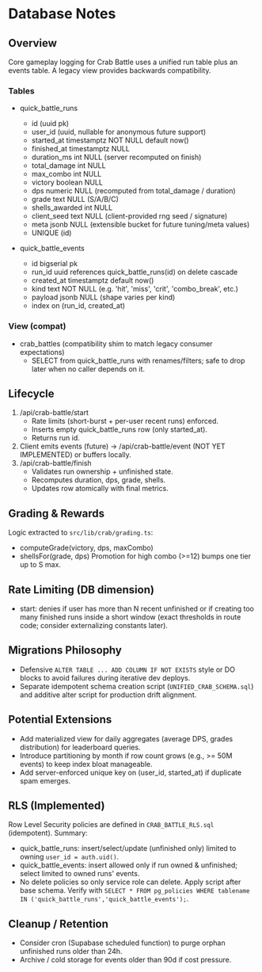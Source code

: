 # Database Notes

## Overview
Core gameplay logging for Crab Battle uses a unified run table plus an events table. A legacy view provides backwards compatibility.

### Tables
- quick_battle_runs
  - id (uuid pk)
  - user_id (uuid, nullable for anonymous future support)
  - started_at timestamptz NOT NULL default now()
  - finished_at timestamptz NULL
  - duration_ms int NULL (server recomputed on finish)
  - total_damage int NULL
  - max_combo int NULL
  - victory boolean NULL
  - dps numeric NULL (recomputed from total_damage / duration)
  - grade text NULL (S/A/B/C)
  - shells_awarded int NULL
  - client_seed text NULL (client-provided rng seed / signature)
  - meta jsonb NULL (extensible bucket for future tuning/meta values)
  - UNIQUE (id)

- quick_battle_events
  - id bigserial pk
  - run_id uuid references quick_battle_runs(id) on delete cascade
  - created_at timestamptz default now()
  - kind text NOT NULL (e.g. 'hit', 'miss', 'crit', 'combo_break', etc.)
  - payload jsonb NULL (shape varies per kind)
  - index on (run_id, created_at)

### View (compat)
- crab_battles (compatibility shim to match legacy consumer expectations)
  - SELECT from quick_battle_runs with renames/filters; safe to drop later when no caller depends on it.

## Lifecycle
1. /api/crab-battle/start
   - Rate limits (short-burst + per-user recent runs) enforced.
   - Inserts empty quick_battle_runs row (only started_at).
   - Returns run id.
2. Client emits events (future) -> /api/crab-battle/event (NOT YET IMPLEMENTED) or buffers locally.
3. /api/crab-battle/finish
   - Validates run ownership + unfinished state.
   - Recomputes duration, dps, grade, shells.
   - Updates row atomically with final metrics.

## Grading & Rewards
Logic extracted to `src/lib/crab/grading.ts`:
- computeGrade(victory, dps, maxCombo)
- shellsFor(grade, dps)
Promotion for high combo (>=12) bumps one tier up to S max.

## Rate Limiting (DB dimension)
- start: denies if user has more than N recent unfinished or if creating too many finished runs inside a short window (exact thresholds in route code; consider externalizing constants later).

## Migrations Philosophy
- Defensive `ALTER TABLE ... ADD COLUMN IF NOT EXISTS` style or DO blocks to avoid failures during iterative dev deploys.
- Separate idempotent schema creation script (`UNIFIED_CRAB_SCHEMA.sql`) and additive alter script for production drift alignment.

## Potential Extensions
- Add materialized view for daily aggregates (average DPS, grades distribution) for leaderboard queries.
- Introduce partitioning by month if row count grows (e.g., >= 50M events) to keep index bloat manageable.
- Add server-enforced unique key on (user_id, started_at) if duplicate spam emerges.

## RLS (Implemented)
Row Level Security policies are defined in `CRAB_BATTLE_RLS.sql` (idempotent). Summary:
- quick_battle_runs: insert/select/update (unfinished only) limited to owning `user_id = auth.uid()`.
- quick_battle_events: insert allowed only if run owned & unfinished; select limited to owned runs' events.
- No delete policies so only service role can delete.
Apply script after base schema. Verify with `SELECT * FROM pg_policies WHERE tablename IN ('quick_battle_runs','quick_battle_events');`.

## Cleanup / Retention
- Consider cron (Supabase scheduled function) to purge orphan unfinished runs older than 24h.
- Archive / cold storage for events older than 90d if cost pressure.

